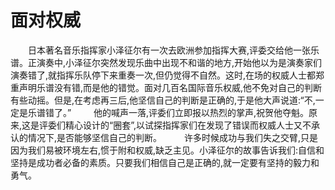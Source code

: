 # 面对权威
　　日本著名音乐指挥家小泽征尔有一次去欧洲参加指挥大赛,评委交给他一张乐谱。正演奏中,小泽征尔突然发现乐曲中出现不和谐的地方,开始他以为是演奏家们演奏错了,就指挥乐队停下来重奏一次,但仍觉得不自然。这时,在场的权威人士都郑重声明乐谱没有错,而是他的错觉。面对几百名国际音乐权威,他不免对自己的判断有些动摇。但是,在考虑再三后,他坚信自己的判断是正确的,于是他大声说道:“不,一定是乐谱错了。”  　　 他的喊声一落,评委们立即报以热烈的掌声,祝贺他夺魁。原来,这是评委们精心设计的“圈套”,以试探指挥家们在发现了错误而权威人士又不承认的情况下,是否能够坚信自己的判断。 　　 许多时候成功与我们失之交臂,只是因为我们易被环境左右,惯于附和权威,缺乏主见。小泽征尔的故事告诉我们:自信和坚持是成功者必备的素质。只要我们相信自己是正确的,就一定要有坚持的毅力和勇气。
 